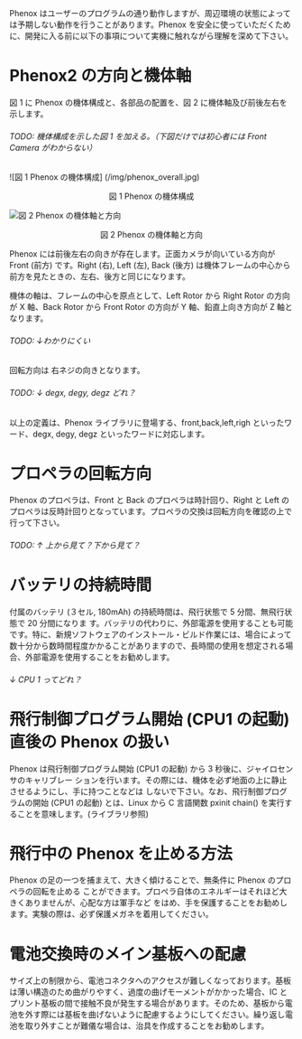 Phenox はユーザーのプログラムの通り動作しますが、周辺環境の状態によっては予期しない動作を行うことがあります。Phenox を安全に使っていただくために、開発に入る前に以下の事項について実機に触れながら理解を深めて下さい。

# Phenox2 の方向と機体軸
図 1 に Phenox の機体構成と、各部品の配置を、図 2 に機体軸及び前後左右を示します。


###### TODO: 機体構成を示した図 1 を加える。（下図だけでは初心者には Front Camera がわからない）
![図 1 Phenox の機体構成] (/img/phenox_overall.jpg)
<div align="center">図 1 Phenox の機体構成</div>

![図 2 Phenox の機体軸と方向](/img/principle_axes.jpg)
<div align="center">図 2 Phenox の機体軸と方向</div>
Phenox には前後左右の向きが存在します。正面カメラが向いている方向が Front (前方) です。Right (右), Left (左), Back (後方) は機体フレームの中心から前方を見たときの、左右、後方と同じになります。

機体の軸は、フレームの中心を原点として、Left Rotor から Right Rotor の方向が X 軸、Back
 Rotor から Front Rotor の方向が Y 軸、鉛直上向き方向が Z 軸となります。

###### TODO: ↓わかりにくい
回転方向は 右ネジの向きとなります。

###### TODO: ↓ degx, degy, degz どれ？以上の定義は、Phenox ライブラリに登場する、front,back,left,righ といったワード、degx, degy, degz といったワードに対応します。


# プロペラの回転方向Phenox のプロペラは、Front と Back のプロペラは時計回り、Right と Left のプロペラは反時計回りとなっています。プロペラの交換は回転方向を確認の上で行って下さい。
###### TODO: ↑ 上から見て？下から見て？# バッテリの持続時間付属のバッテリ (３セル, 180mAh) の持続時間は、飛行状態で 5 分間、無飛行状態で 20 分間になりま す。バッテリの代わりに、外部電源を使用することも可能です。特に、新規ソフトウェアのインストール・ビルド作業には、場合によって数十分から数時間程度かかることがありますので、長時間の使用を想定される場合、外部電源を使用することをお勧めします。

###### ↓ CPU 1 ってどれ？
# 飛行制御プログラム開始 (CPU1 の起動) 直後の Phenox の扱いPhenox は飛行制御プログラム開始 (CPU1 の起動) から 3 秒後に、ジャイロセンサのキャリブレー ションを行います。その際には、機体を必ず地面の上に静止させるようにし、手に持つことなどは しないで下さい。なお、飛行制御プログラムの開始 (CPU1 の起動) とは、Linux から C 言語関数 pxinit chain() を実行することを意味します。(ライブラリ参照)

# 飛行中の Phenox を止める方法Phenox の足の一つを捕まえて、大きく傾けることで、無条件に Phenox のプロペラの回転を止める ことができます。プロペラ自体のエネルギーはそれほど大きくありませんが、心配な方は軍手など をはめ、手を保護することをお勧めします。実験の際は、必ず保護メガネを着用してください。

# 電池交換時のメイン基板への配慮サイズ上の制限から、電池コネクタへのアクセスが難しくなっております。基板は薄い構造のため曲がりやすく、過度の曲げモーメントがかかった場合、IC とプリント基板の間で接触不良が発生する場合があります。そのため、基板から電池を外す際には基板を曲げないように配慮するようにしてください。繰り返し電池を取り外すことが難儀な場合は、治具を作成することをお勧めします。
